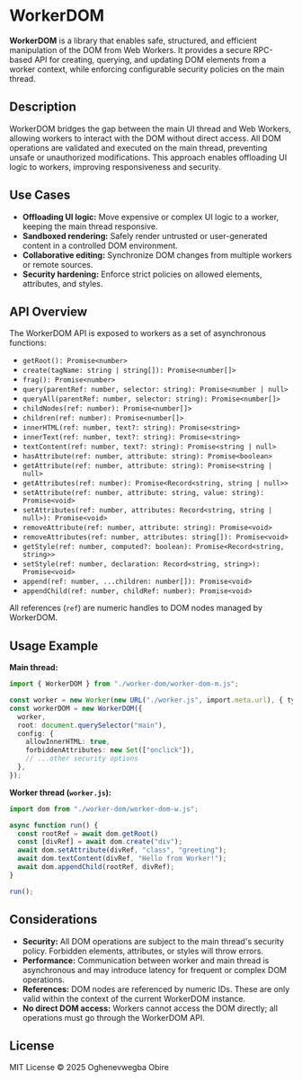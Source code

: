 # WorkerDOM

**WorkerDOM** is a library that enables safe, structured, and efficient manipulation of the DOM from Web Workers. It provides a secure RPC-based API for creating, querying, and updating DOM elements from a worker context, while enforcing configurable security policies on the main thread.

## Description

WorkerDOM bridges the gap between the main UI thread and Web Workers, allowing workers to interact with the DOM without direct access. All DOM operations are validated and executed on the main thread, preventing unsafe or unauthorized modifications. This approach enables offloading UI logic to workers, improving responsiveness and security.

## Use Cases

- **Offloading UI logic:** Move expensive or complex UI logic to a worker, keeping the main thread responsive.
- **Sandboxed rendering:** Safely render untrusted or user-generated content in a controlled DOM environment.
- **Collaborative editing:** Synchronize DOM changes from multiple workers or remote sources.
- **Security hardening:** Enforce strict policies on allowed elements, attributes, and styles.

## API Overview

The WorkerDOM API is exposed to workers as a set of asynchronous functions:

- `getRoot(): Promise<number>`
- `create(tagName: string | string[]): Promise<number[]>`
- `frag(): Promise<number>`
- `query(parentRef: number, selector: string): Promise<number | null>`
- `queryAll(parentRef: number, selector: string): Promise<number[]>`
- `childNodes(ref: number): Promise<number[]>`
- `children(ref: number): Promise<number[]>`
- `innerHTML(ref: number, text?: string): Promise<string>`
- `innerText(ref: number, text?: string): Promise<string>`
- `textContent(ref: number, text?: string): Promise<string | null>`
- `hasAttribute(ref: number, attribute: string): Promise<boolean>`
- `getAttribute(ref: number, attribute: string): Promise<string | null>`
- `getAttributes(ref: number): Promise<Record<string, string | null>>`
- `setAttribute(ref: number, attribute: string, value: string): Promise<void>`
- `setAttributes(ref: number, attributes: Record<string, string | null>): Promise<void>`
- `removeAttribute(ref: number, attribute: string): Promise<void>`
- `removeAttributes(ref: number, attributes: string[]): Promise<void>`
- `getStyle(ref: number, computed?: boolean): Promise<Record<string, string>>`
- `setStyle(ref: number, declaration: Record<string, string>): Promise<void>`
- `append(ref: number, ...children: number[]): Promise<void>`
- `appendChild(ref: number, childRef: number): Promise<void>`

All references (`ref`) are numeric handles to DOM nodes managed by WorkerDOM.

## Usage Example

**Main thread:**

```typescript
import { WorkerDOM } from "./worker-dom/worker-dom-m.js";

const worker = new Worker(new URL("./worker.js", import.meta.url), { type: "module" });
const workerDOM = new WorkerDOM({
  worker,
  root: document.querySelector("main"),
  config: {
    allowInnerHTML: true,
    forbiddenAttributes: new Set(["onclick"]),
    // ...other security options
  },
});
```

**Worker thread (`worker.js`):**

```typescript
import dom from "./worker-dom/worker-dom-w.js";

async function run() {
  const rootRef = await dom.getRoot()
  const [divRef] = await dom.create("div");
  await dom.setAttribute(divRef, "class", "greeting");
  await dom.textContent(divRef, "Hello from Worker!");
  await dom.appendChild(rootRef, divRef);
}

run();
```

## Considerations

- **Security:** All DOM operations are subject to the main thread's security policy. Forbidden elements, attributes, or styles will throw errors.
- **Performance:** Communication between worker and main thread is asynchronous and may introduce latency for frequent or complex DOM operations.
- **References:** DOM nodes are referenced by numeric IDs. These are only valid within the context of the current WorkerDOM instance.
- **No direct DOM access:** Workers cannot access the DOM directly; all operations must go through the WorkerDOM API.

## License

MIT License © 2025 Oghenevwegba Obire
